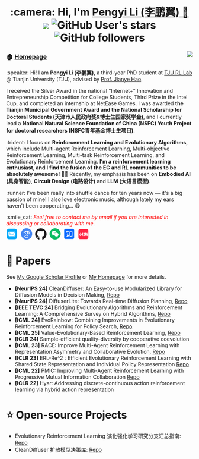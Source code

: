 <h1 align="center">
  :camera: Hi, I'm <a href="https://yeshenpy.github.io/" target="_blank">Pengyi Li (李鹏翼) 👋</a> <br>
<a href="https://visitorbadge.io/status?path=https%3A%2F%2Fgithub.com%2Fyeshenpy"><img src="https://api.visitorbadge.io/api/combined?path=https%3A%2F%2Fgithub.com%2Fyeshenpy&labelColor=%2337d67a&countColor=%23697689&style=flat-square&labelStyle=none" /></a>
	<img alt="GitHub User's stars" src="https://img.shields.io/github/stars/yeshenpy">
	<img alt="GitHub followers" src="https://img.shields.io/github/followers/yeshenpy">
<br>


</h1>

<img align="right" src="https://github-readme-stats.vercel.app/api?username=yeshenpy&show_icons=true&icon_color=CE1D2D&text_color=718096&bg_color=ffffff&hide_title=true" />


<h3>🏠 <a href="https://yeshenpy.github.io" target="_blank">Homepage</a></h3>
<p>:speaker: Hi! I am <strong>Pengyi Li (李鹏翼)</strong>, a third-year PhD student at <a href="http://rl.beiyang.ren/" target="_blank">TJU RL Lab</a> @ Tianjin University (TJU), advised by <a href="http://www.icdai.org/jianye.html">Prof. Jianye Hao</a>.</p>
  

<div style="magin-top: -10px"></div><p> I received the Silver Award in the national “Internet+” Innovation and Entrepreneurship Competition for College Students, Third Prize in the Intel Cup, and completed an internship at NetEase Games. I was awarded <strong>the Tianjin Municipal Government Award and the National Scholarship for Doctoral Students (天津市人民政府奖&博士生国家奖学金)</strong>, and I currently lead a <strong>National Natural Science Foundation of China (NSFC) Youth Project for doctoral researchers (NSFC青年基金博士生项目)</strong>.</p>
  
<div style="magin-top: -10px"></div><p> :trident: I focus on <b>Reinforcement Learning and Evolutionary Algorithms</b>, which include Multi-agent Reinforcement Learning, Multi-objective Reinforcement Learning, Multi-task Reinforcement Learning, and Evolutionary Reinforcement Learning. <strong>I’m a reinforcement learning enthusiast, and I find the fusion of the EC and RL communities to be absolutely awesome! 🚀🧠</strong> Recently, my emphasis has been on <b>Embodied AI (具身智能)</b>, <b>Circuit Design (电路设计)</b> and <b>LLM (大语言模型)</b>.</p>

<div style="magin-top: -10px"></div><p> :runner: I've been really into shuffle dance for ten years now — it's a big passion of mine! I also love electronic music, although lately my ears haven't been cooperating... 😩

<p> :smile_cat: <i style="color: red; display: inline;"> Feel free to contact me by email if you are interested in discussing or collaborating with me.</i></p>




<p  style="margin-top: -10px;">
  <a href="mailto:lipengyi@tju.edu.cn" target="_blank"><img src="./icon/email.png" height="32px" style="margin-bottom:-4px"></a>&nbsp;
  <a href="https://scholar.google.com/citations?user=U9tjvNUAAAAJ&hl=zh-CN" target="_blank"><img src="./icon/google_scholar.png" height="30px" style="margin-bottom:-3px"></a>&nbsp;
  <a href="https://github.com/yeshenpy" target="_blank"><img src="./icon/github_s.jpg" height="30px" style="margin-bottom:-3px"></a>&nbsp;
  <a href="./my_wechat.jpg" target="_blank"><img src="./icon/wechat.png" height="30px" style="margin-bottom:-3px"></a>&nbsp;
  <a href="https://www.zhihu.com/people/ye-shen-83-32" target="_blank"><img src="./icon/zhihu.png" height="30px" style="margin-bottom:-3px"></a>&nbsp; 
  <a href="https://www.xiaohongshu.com/user/profile/5cc5a0100000000016022161" target="_blank"><img src="./icon/xiaohongshu.png" height="31px" style="margin-bottom:-4px"></a>
</p>

# 📑 Papers
See [My Google Scholar Profile](https://scholar.google.com/citations?user=U9tjvNUAAAAJ&hl=zh-CN) or [My Homepage](https://yeshenpy.github.io) for more details.
* **[NeurIPS 24]** CleanDiffuser: An Easy-to-use Modularized Library for Diffusion Models in Decision Making, [Repo](https://github.com/CleanDiffuserTeam/CleanDiffuser)
* **[NeurIPS 24]** DiffuserLite: Towards Real-time Diffusion Planning, [Repo](https://github.com/diffuserlite/diffuserlite.github.io)
* **[IEEE TEVC 24]** Bridging Evolutionary Algorithms and Reinforcement Learning: A Comprehensive Survey on Hybrid Algorithms, [Repo](https://github.com/yeshenpy/Awesome-Evolutionary-Reinforcement-Learning)
* **[ICML 24]** EvoRainbow: Combining Improvements in Evolutionary Reinforcement Learning for Policy Search, [Repo](https://github.com/yeshenpy/EvoRainbow)
* **[ICML 25]** Value-Evolutionary-Based Reinforcement Learning, [Repo](https://github.com/yeshenpy/VEB-RL)
* **[ICLR 24]** Sample-efficient quality-diversity by cooperative coevolution
* **[ICML 23]** RACE: Improve Multi-Agent Reinforcement Learning with Representation Asymmetry and Collaborative Evolution, [Repo](https://github.com/yeshenpy/RACE)
* **[ICLR 23]** ERL-Re^2 : Efficient Evolutionary Reinforcement Learning with Shared State Representation and Individual Policy Representation [Repo](https://github.com/yeshenpy/ERL-Re2)
* **[ICML 22]** PMIC: Improving Multi-Agent Reinforcement Learning with Progressive Mutual Information Collaboration [Repo](https://github.com/yeshenpy/PMIC)
* **[ICLR 22]** Hyar: Addressing discrete-continuous action reinforcement learning via hybrid action representation

# ⭐️ Open-source Projects

* Evolutionary Reinforcement Learning 演化强化学习研究分支汇总指南: [Repo](https://github.com/yeshenpy/Awesome-Evolutionary-Reinforcement-Learning)
* CleanDiffuser 扩散模型决策库: [Repo](https://github.com/CleanDiffuserTeam/CleanDiffuser)



<!--


-->
